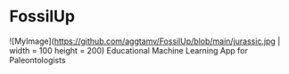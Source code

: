 # FossilUp
![MyImage](https://github.com/aggtamv/FossilUp/blob/main/jurassic.jpg | width = 100 height = 200)
Educational Machine Learning App for Paleontologists


